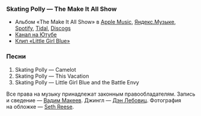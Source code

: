 ### Skating Polly — The Make It All Show

- Альбом «The Make It All Show» в
	[Apple Music](https://music.apple.com/album/1375493165),
	[Яндекс.Музыке](https://music.yandex.ru/album/5304211),
	[Spotify](https://open.spotify.com/album/0PaV2cQZJLbjYjnZRoYq2f),
	[Tidal](https://tidal.com/browse/album/87803048),
	[Discogs](https://www.discogs.com/master/1374951)
- [Канал на Ютубе](https://www.youtube.com/user/sKatingPolly1)
- [Клип «Little Girl Blue»](https://youtu.be/0B4Nn9_9YHg)

### Песни

1. Skating Polly — Camelot
2. Skating Polly — This Vacation
3. Skating Polly — Little Girl Blue and the Battle Envy

Все права на музыку принадлежат законным правообладателям.
Запись и сведение — [Вадим Макеев](https://twitter.com/pepelsbey).
Джингл — [Дэн Лебовиц](https://www.youtube.com/channel/UC38A5qHrlc_Zgua7vL4b96w).
Фотография на обложке — [Seth Reese](https://unsplash.com/photos/fR8iTc4OE5E).
